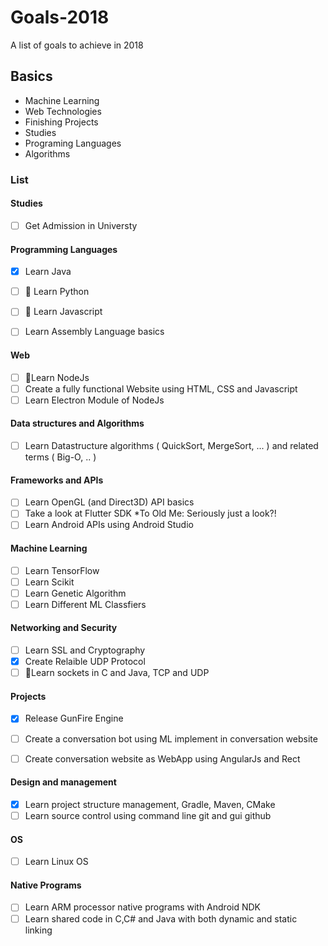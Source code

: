 # Goals-2018
A list of goals to achieve in 2018

## Basics
* Machine Learning
* Web Technologies
* Finishing Projects
* Studies
* Programing Languages
* Algorithms

### List

#### Studies
- [ ] Get Admission in Universty

#### Programming Languages
- [X] Learn Java
- [ ] :pushpin: Learn Python
- [ ] :pushpin: Learn Javascript
- [ ] Learn Assembly Language basics


#### Web
- [ ] :pushpin:Learn NodeJs
- [ ] Create a fully functional Website using HTML, CSS and Javascript
- [ ] Learn Electron Module of NodeJs

#### Data structures and Algorithms
- [ ] Learn Datastructure algorithms ( QuickSort, MergeSort, ... ) and related terms ( Big-O, .. )

#### Frameworks and APIs
- [ ] Learn OpenGL (and Direct3D) API basics
- [ ] Take a look at Flutter SDK *To Old Me: Seriously just a look?! 
- [ ] Learn Android APIs using Android Studio

#### Machine Learning
- [ ] Learn TensorFlow
- [ ] Learn Scikit
- [ ] Learn Genetic Algorithm
- [ ] Learn Different ML Classfiers

#### Networking and Security
- [ ] Learn SSL and Cryptography
- [X] Create Relaible UDP Protocol
- [ ] :pushpin:Learn sockets in C and Java, TCP and UDP

#### Projects
- [X] Release GunFire Engine
- [ ] Create a conversation bot using ML implement in conversation website
- [ ] Create conversation website as WebApp using AngularJs and Rect


#### Design and management
- [X] Learn project structure management, Gradle, Maven, CMake
- [ ] Learn source control using command line git and gui github

#### OS
- [ ] Learn Linux OS

#### Native Programs
- [ ] Learn ARM processor native programs with Android NDK
- [ ] Learn shared code in C,C# and Java with both dynamic and static linking
